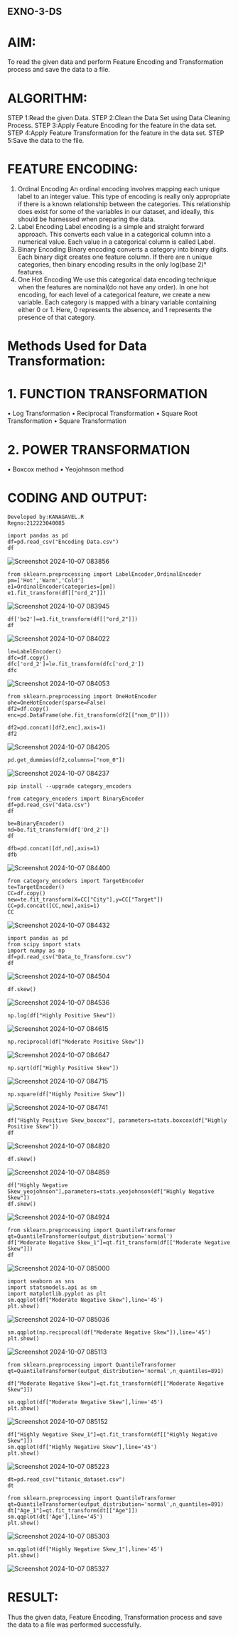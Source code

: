 ## EXNO-3-DS

# AIM:
To read the given data and perform Feature Encoding and Transformation process and save the data to a file.

# ALGORITHM:
STEP 1:Read the given Data.
STEP 2:Clean the Data Set using Data Cleaning Process.
STEP 3:Apply Feature Encoding for the feature in the data set.
STEP 4:Apply Feature Transformation for the feature in the data set.
STEP 5:Save the data to the file.

# FEATURE ENCODING:
1. Ordinal Encoding
An ordinal encoding involves mapping each unique label to an integer value. This type of encoding is really only appropriate if there is a known relationship between the categories. This relationship does exist for some of the variables in our dataset, and ideally, this should be harnessed when preparing the data.
2. Label Encoding
Label encoding is a simple and straight forward approach. This converts each value in a categorical column into a numerical value. Each value in a categorical column is called Label.
3. Binary Encoding
Binary encoding converts a category into binary digits. Each binary digit creates one feature column. If there are n unique categories, then binary encoding results in the only log(base 2)ⁿ features.
4. One Hot Encoding
We use this categorical data encoding technique when the features are nominal(do not have any order). In one hot encoding, for each level of a categorical feature, we create a new variable. Each category is mapped with a binary variable containing either 0 or 1. Here, 0 represents the absence, and 1 represents the presence of that category.

# Methods Used for Data Transformation:
  # 1. FUNCTION TRANSFORMATION
• Log Transformation
• Reciprocal Transformation
• Square Root Transformation
• Square Transformation
  # 2. POWER TRANSFORMATION
• Boxcox method
• Yeojohnson method

# CODING AND OUTPUT:
```
Developed by:KANAGAVEL.R
Regno:212223040085
```
```
import pandas as pd
df=pd.read_csv("Encoding Data.csv")
df
```

![Screenshot 2024-10-07 083856](https://github.com/user-attachments/assets/9a055db3-2efb-4445-89cf-1dc4c644e736)

```
from sklearn.preprocessing import LabelEncoder,OrdinalEncoder
pm=['Hot','Warm','Cold']
e1=OrdinalEncoder(categories=[pm])
e1.fit_transform(df[["ord_2"]])
```

![Screenshot 2024-10-07 083945](https://github.com/user-attachments/assets/12dc7094-1dc8-4695-902d-3e4180693638)

```
df['bo2']=e1.fit_transform(df[["ord_2"]])
df
```

![Screenshot 2024-10-07 084022](https://github.com/user-attachments/assets/5d0d1212-03df-445f-b91e-182b397e4aa7)

```
le=LabelEncoder()
dfc=df.copy()
dfc['ord_2']=le.fit_transform(dfc['ord_2'])
dfc
```

![Screenshot 2024-10-07 084053](https://github.com/user-attachments/assets/de6941b1-b0ec-47ef-a059-0fcc1e26cf10)

```
from sklearn.preprocessing import OneHotEncoder
ohe=OneHotEncoder(sparse=False)
df2=df.copy()
enc=pd.DataFrame(ohe.fit_transform(df2[["nom_0"]]))
```
```
df2=pd.concat([df2,enc],axis=1)
df2
```

![Screenshot 2024-10-07 084205](https://github.com/user-attachments/assets/1515142a-8058-4b81-b058-a82994f372b2)

```
pd.get_dummies(df2,columns=["nom_0"])
```

![Screenshot 2024-10-07 084237](https://github.com/user-attachments/assets/e8000fc7-2374-46ba-a174-26e78a6816c2)

```
pip install --upgrade category_encoders
```
```
from category_encoders import BinaryEncoder
df=pd.read_csv("data.csv")
df
```
```
be=BinaryEncoder()
nd=be.fit_transform(df['Ord_2'])
df
```
```
dfb=pd.concat([df,nd],axis=1)
dfb
```

![Screenshot 2024-10-07 084400](https://github.com/user-attachments/assets/9f34096b-6b52-436c-8b80-40d3135ed52e)

```
from category_encoders import TargetEncoder
te=TargetEncoder()
CC=df.copy()
new=te.fit_transform(X=CC["City"],y=CC["Target"])
CC=pd.concat([CC,new],axis=1)
CC
```

![Screenshot 2024-10-07 084432](https://github.com/user-attachments/assets/629221f2-a899-4d49-97c9-9f9eddcc0ec8)

```
import pandas as pd
from scipy import stats
import numpy as np
df=pd.read_csv("Data_to_Transform.csv")
df
```

![Screenshot 2024-10-07 084504](https://github.com/user-attachments/assets/fc9340fe-9230-442f-ae86-71d6b2727832)

```
df.skew()
```

![Screenshot 2024-10-07 084536](https://github.com/user-attachments/assets/24639423-9308-4286-9f77-35ec50e404af)

```
np.log(df["Highly Positive Skew"])
```

![Screenshot 2024-10-07 084615](https://github.com/user-attachments/assets/6ed53bba-919d-4c3e-a3b3-dbcd4473fac1)

```
np.reciprocal(df["Moderate Positive Skew"])
```

![Screenshot 2024-10-07 084647](https://github.com/user-attachments/assets/ead13ca2-0d48-482c-b77e-48394dbe87c9)

```
np.sqrt(df["Highly Positive Skew"])
```

![Screenshot 2024-10-07 084715](https://github.com/user-attachments/assets/15a1d7c9-76d1-438b-ad65-0c137939e9b6)

```
np.square(df["Highly Positive Skew"])
```

![Screenshot 2024-10-07 084741](https://github.com/user-attachments/assets/f4623b9d-36c0-44b0-98a5-4d8a4101f5c6)

```
df["Highly Positive Skew_boxcox"], parameters=stats.boxcox(df["Highly Positive Skew"])
df
```

![Screenshot 2024-10-07 084820](https://github.com/user-attachments/assets/c320aace-5bae-4d44-bc5d-86d846c31596)

```
df.skew()
```

![Screenshot 2024-10-07 084859](https://github.com/user-attachments/assets/4df2f006-b395-4732-8a43-d9aad9fce650)

```
df["Highly Negative Skew_yeojohnson"],parameters=stats.yeojohnson(df["Highly Negative Skew"])
df.skew()
```

![Screenshot 2024-10-07 084924](https://github.com/user-attachments/assets/7d5a00e7-1eff-4cd5-9416-7d15dca4c267)

```
from sklearn.preprocessing import QuantileTransformer
qt=QuantileTransformer(output_distribution='normal')
df["Moderate Negative Skew_1"]=qt.fit_transform(df[["Moderate Negative Skew"]])
df
```

![Screenshot 2024-10-07 085000](https://github.com/user-attachments/assets/2cf94502-72a7-4177-a696-0782d7336491)

```
import seaborn as sns
import statsmodels.api as sm
import matplotlib.pyplot as plt
sm.qqplot(df["Moderate Negative Skew"],line='45')
plt.show()
```

![Screenshot 2024-10-07 085036](https://github.com/user-attachments/assets/51e158a9-81ad-4bbe-b090-2a4e41be651b)

```
sm.qqplot(np.reciprocal(df["Moderate Negative Skew"]),line='45')
plt.show()
```

![Screenshot 2024-10-07 085113](https://github.com/user-attachments/assets/e15d19b4-7848-4e41-8e3d-de63cc39b89a)

```
from sklearn.preprocessing import QuantileTransformer
qt=QuantileTransformer(output_distribution='normal',n_quantiles=891)

df["Moderate Negative Skew"]=qt.fit_transform(df[["Moderate Negative Skew"]])

sm.qqplot(df["Moderate Negative Skew"],line='45')
plt.show()
```

![Screenshot 2024-10-07 085152](https://github.com/user-attachments/assets/46655b99-de73-4a8e-8ce3-9800cf746f42)

```
df["Highly Negative Skew_1"]=qt.fit_transform(df[["Highly Negative Skew"]])
sm.qqplot(df["Highly Negative Skew"],line='45')
plt.show()
```

![Screenshot 2024-10-07 085223](https://github.com/user-attachments/assets/339dd195-f2ee-4939-90a4-6ef1479ae286)

```
dt=pd.read_csv("titanic_dataset.csv")
dt
```
```
from sklearn.preprocessing import QuantileTransformer
qt=QuantileTransformer(output_distribution='normal',n_quantiles=891)
dt["Age_1"]=qt.fit_transform(dt[["Age"]])
sm.qqplot(dt['Age'],line='45') 
plt.show()
```

![Screenshot 2024-10-07 085303](https://github.com/user-attachments/assets/a11bd9ee-7c69-4eac-a27d-6c7ffdcaefe2)

```
sm.qqplot(df["Highly Negative Skew_1"],line='45')
plt.show()
```

![Screenshot 2024-10-07 085327](https://github.com/user-attachments/assets/7f777e97-99a2-4444-99af-b66993ec4c7b)

# RESULT:
Thus the given data, Feature Encoding, Transformation process and save the data to a file was performed successfully.

       
